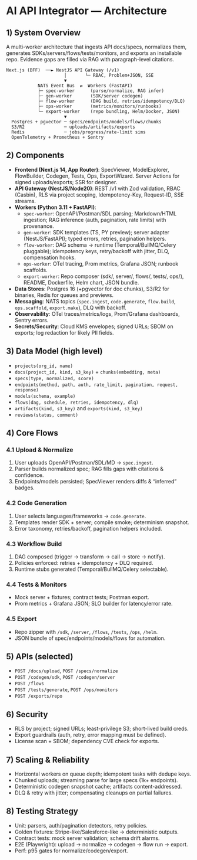 # AI API Integrator — Architecture

## 1) System Overview
A multi-worker architecture that ingests API docs/specs, normalizes them, generates SDKs/servers/flows/tests/monitors, and exports an installable repo. Evidence gaps are filled via RAG with paragraph-level citations.

```
Next.js (BFF)  ──► NestJS API Gateway (/v1)
                      │       └─ RBAC, Problem+JSON, SSE
                      ▼
            NATS Event Bus  ⇄  Workers (FastAPI)
            ├─ spec-worker      (parse/normalize, RAG infer)
            ├─ gen-worker       (SDK/server codegen)
            ├─ flow-worker      (DAG build, retries/idempotency/DLQ)
            ├─ ops-worker       (metrics/monitors/runbooks)
            └─ export-worker    (repo bundling, Helm/Docker, JSON)
                      ▼
  Postgres + pgvector ─ specs/endpoints/models/flows/chunks
  S3/R2               ─ uploads/artifacts/exports
  Redis               ─ jobs/progress/rate-limit sims
  OpenTelemetry + Prometheus + Sentry
```

## 2) Components
- **Frontend (Next.js 14, App Router)**: SpecViewer, ModelExplorer, FlowBuilder, Codegen, Tests, Ops, ExportWizard. Server Actions for signed uploads/exports; SSR for designer.
- **API Gateway (NestJS/Node20)**: REST /v1 with Zod validation, RBAC (Casbin), RLS via project scoping, Idempotency-Key, Request-ID, SSE streams.
- **Workers (Python 3.11 + FastAPI)**:
  - `spec-worker`: OpenAPI/Postman/SDL parsing; Markdown/HTML ingestion; RAG inference (auth, pagination, rate limits) with provenance.
  - `gen-worker`: SDK templates (TS, PY preview); server adapter (NestJS/FastAPI); typed errors, retries, pagination helpers.
  - `flow-worker`: DAG schema → runtime (Temporal/BullMQ/Celery pluggable); idempotency keys, retry/backoff with jitter, DLQ, compensation hooks.
  - `ops-worker`: OTel tracing, Prom metrics, Grafana JSON; runbook scaffolds.
  - `export-worker`: Repo composer (sdk/, server/, flows/, tests/, ops/), README, Dockerfile, Helm chart, JSON bundle.
- **Data Stores**: Postgres 16 (+pgvector for doc chunks), S3/R2 for binaries, Redis for queues and previews.
- **Messaging**: NATS topics (`spec.ingest`, `code.generate`, `flow.build`, `ops.scaffold`, `export.make`), DLQ with backoff.
- **Observability**: OTel traces/metrics/logs, Prom/Grafana dashboards, Sentry errors.
- **Secrets/Security**: Cloud KMS envelopes; signed URLs; SBOM on exports; log redaction for likely PII fields.

## 3) Data Model (high level)
- `projects(org_id, name)`
- `docs(project_id, kind, s3_key)` + `chunks(embedding, meta)`
- `specs(type, normalized, score)`
- `endpoints(method, path, auth, rate_limit, pagination, request, response)`
- `models(schema, example)`
- `flows(dag, schedule, retries, idempotency, dlq)`
- `artifacts(kind, s3_key)` and `exports(kind, s3_key)`
- `reviews(status, comment)`

## 4) Core Flows
### 4.1 Upload & Normalize
1. User uploads OpenAPI/Postman/SDL/MD → `spec.ingest`.
2. Parser builds normalized spec; RAG fills gaps with citations & confidence.
3. Endpoints/models persisted; SpecViewer renders diffs & “inferred” badges.

### 4.2 Code Generation
1. User selects languages/frameworks → `code.generate`.
2. Templates render SDK + server; compile smoke; determinism snapshot.
3. Error taxonomy, retries/backoff, pagination helpers included.

### 4.3 Workflow Build
1. DAG composed (trigger → transform → call → store → notify).
2. Policies enforced: retries + idempotency + DLQ required.
3. Runtime stubs generated (Temporal/BullMQ/Celery selectable).

### 4.4 Tests & Monitors
- Mock server + fixtures; contract tests; Postman export.
- Prom metrics + Grafana JSON; SLO builder for latency/error rate.

### 4.5 Export
- Repo zipper with `/sdk`, `/server`, `/flows`, `/tests`, `/ops`, `/helm`.
- JSON bundle of spec/endpoints/models/flows for automation.

## 5) APIs (selected)
- `POST /docs/upload`, `POST /specs/normalize`
- `POST /codegen/sdk`, `POST /codegen/server`
- `POST /flows`
- `POST /tests/generate`, `POST /ops/monitors`
- `POST /exports/repo`

## 6) Security
- RLS by project; signed URLs; least-privilege S3; short-lived build creds.
- Export guardrails (auth, retry, error mapping must be defined).
- License scan + SBOM; dependency CVE check for exports.

## 7) Scaling & Reliability
- Horizontal workers on queue depth; idempotent tasks with dedupe keys.
- Chunked uploads; streaming parse for large specs (1k+ endpoints).
- Deterministic codegen snapshot cache; artifacts content-addressed.
- DLQ & retry with jitter; compensating cleanups on partial failures.

## 8) Testing Strategy
- Unit: parsers, auth/pagination detectors, retry policies.
- Golden fixtures: Stripe-like/Salesforce-like → deterministic outputs.
- Contract tests: mock server validation; schema drift alarms.
- E2E (Playwright): upload → normalize → codegen → flow run → export.
- Perf: p95 gates for normalize/codegen/export.
